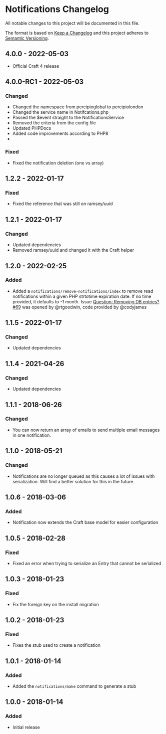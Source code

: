 # Notifications Changelog

All notable changes to this project will be documented in this file.

The format is based on [Keep a Changelog](http://keepachangelog.com/) and this project adheres to [Semantic Versioning](http://semver.org/).

## 4.0.0 - 2022-05-03
- Official Craft 4 release

## 4.0.0-RC1 - 2022-05-03
### Changed
- Changed the namespace from percipioglobal to percipiolondon
- Changed the service name in Notifcations.php
- Passed the $event straight to the NotificationsService
- Removed the criteria from the config file
- Updated PHPDocs
- Added code improvements according to PHP8
- 
### Fixed
- Fixed the notification deletion (one vs array)

## 1.2.2 - 2022-01-17
### Fixed
- Fixed the reference that was still on ramsey/uuid

## 1.2.1 - 2022-01-17
### Changed
- Updated dependencies
- Removed ramsey/uuid and changed it with the Craft helper

## 1.2.0 - 2022-02-25
### Added
- Added a `notifications/remove-notifications/index` to remove read notifications within a given PHP strtotime expiration date. If no time provided, it defaults to -1 month. Issue [Question: Removing DB entries? #69](https://github.com/percipioglobal/craft-notifications/issues/69#issuecomment-1050330598) was opened by @rtgoodwin, code provided by @codyjames

## 1.1.5 - 2022-01-17
### Changed
- Updated dependencies

## 1.1.4 - 2021-04-26
### Changed
- Updated dependencies

## 1.1.1 - 2018-06-26
### Changed
- You can now return an array of emails to send multiple email messages in one notification.

## 1.1.0 - 2018-05-21
### Changed
- Notifications are no longer queued as this causes a lot of issues with serialization. Will find a better solution for this in the future.

## 1.0.6 - 2018-03-06
### Added
- Notification now extends the Craft base model for easier configuration

## 1.0.5 - 2018-02-28
### Fixed
- Fixed an error when trying to serialize an Entry that cannot be serialized

## 1.0.3 - 2018-01-23
### Fixed
- Fix the foreign key on the install migration

## 1.0.2 - 2018-01-23
### Fixed
- Fixes the stub used to create a notification

## 1.0.1 - 2018-01-14
### Added
- Added the `notifications/make` command to generate a stub

## 1.0.0 - 2018-01-14
### Added
- Initial release
